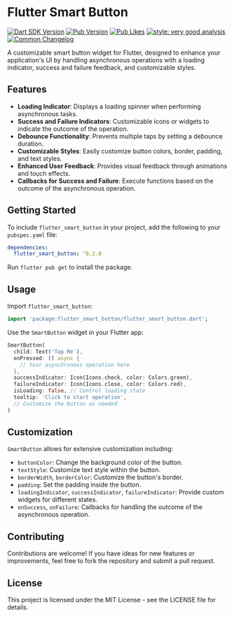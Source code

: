 
# Flutter Smart Button

[![Dart SDK Version](https://badgen.net/pub/sdk-version/flutter_smart_button)](https://pub.dev/packages/flutter_smart_button)
[![Pub Version](https://img.shields.io/pub/v/flutter_smart_button)](https://pub.dev/packages/flutter_smart_button)
[![Pub Likes](https://img.shields.io/pub/likes/flutter_smart_button)](https://pub.dev/packages/flutter_smart_button)
[![style: very good analysis](https://img.shields.io/badge/style-very_good_analysis-B22C89.svg)](https://pub.dev/packages/very_good_analysis)
[![Common Changelog](https://common-changelog.org/badge.svg)](https://common-changelog.org)

A customizable smart button widget for Flutter, designed to enhance your application's UI by handling asynchronous operations with a loading indicator, success and failure feedback, and customizable styles.

## Features

- **Loading Indicator**: Displays a loading spinner when performing asynchronous tasks.
- **Success and Failure Indicators**: Customizable icons or widgets to indicate the outcome of the operation.
- **Debounce Functionality**: Prevents multiple taps by setting a debounce duration.
- **Customizable Styles**: Easily customize button colors, border, padding, and text styles.
- **Enhanced User Feedback**: Provides visual feedback through animations and touch effects.
- **Callbacks for Success and Failure**: Execute functions based on the outcome of the asynchronous operation.

## Getting Started

To include `flutter_smart_button` in your project, add the following to your `pubspec.yaml` file:

```yaml
dependencies:
  flutter_smart_button: ^0.2.0
```

Run `flutter pub get` to install the package.

## Usage

Import `flutter_smart_button`:

```dart
import 'package:flutter_smart_button/flutter_smart_button.dart';
```

Use the `SmartButton` widget in your Flutter app:

```dart
SmartButton(
  child: Text('Tap Me'),
  onPressed: () async {
    // Your asynchronous operation here
  },
  successIndicator: Icon(Icons.check, color: Colors.green),
  failureIndicator: Icon(Icons.close, color: Colors.red),
  isLoading: false, // Control loading state
  tooltip: 'Click to start operation',
  // Customize the button as needed
)
```

## Customization

`SmartButton` allows for extensive customization including:

- `buttonColor`: Change the background color of the button.
- `textStyle`: Customize text style within the button.
- `borderWidth`, `borderColor`: Customize the button's border.
- `padding`: Set the padding inside the button.
- `loadingIndicator`, `successIndicator`, `failureIndicator`: Provide custom widgets for different states.
- `onSuccess`, `onFailure`: Callbacks for handling the outcome of the asynchronous operation.

## Contributing

Contributions are welcome! If you have ideas for new features or improvements, feel free to fork the repository and submit a pull request.

## License

This project is licensed under the MIT License - see the LICENSE file for details.
